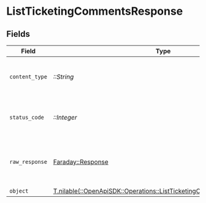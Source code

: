# ListTicketingCommentsResponse


## Fields

| Field                                                                                                                                  | Type                                                                                                                                   | Required                                                                                                                               | Description                                                                                                                            |
| -------------------------------------------------------------------------------------------------------------------------------------- | -------------------------------------------------------------------------------------------------------------------------------------- | -------------------------------------------------------------------------------------------------------------------------------------- | -------------------------------------------------------------------------------------------------------------------------------------- |
| `content_type`                                                                                                                         | *::String*                                                                                                                             | :heavy_check_mark:                                                                                                                     | HTTP response content type for this operation                                                                                          |
| `status_code`                                                                                                                          | *::Integer*                                                                                                                            | :heavy_check_mark:                                                                                                                     | HTTP response status code for this operation                                                                                           |
| `raw_response`                                                                                                                         | [Faraday::Response](https://www.rubydoc.info/gems/faraday/Faraday/Response)                                                            | :heavy_check_mark:                                                                                                                     | Raw HTTP response; suitable for custom response parsing                                                                                |
| `object`                                                                                                                               | [T.nilable(::OpenApiSDK::Operations::ListTicketingCommentsResponseBody)](../../models/operations/listticketingcommentsresponsebody.md) | :heavy_minus_sign:                                                                                                                     | N/A                                                                                                                                    |